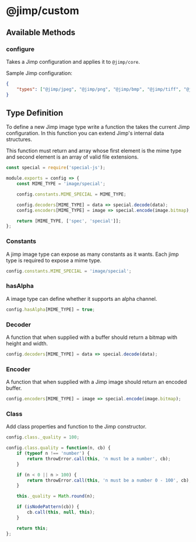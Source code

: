 # @jimp/custom

## Available Methods

### configure

Takes a Jimp configuration and applies it to `@jimp/core`.

Sample Jimp configuration:

```json
{
    "types": ["@jimp/jpeg", "@jimp/png", "@jimp/bmp", "@jimp/tiff", "@jimp/gif"]
}
```

## Type Definition

To define a new Jimp image type write a function the takes the current Jimp configuration. In this function you can extend Jimp's internal data structures.

This function must return and array whose first element is the mime type and second element is an array of valid file extensions.

```js
const special = require('special-js');

module.exports = config => {
    const MIME_TYPE = 'image/special';

    config.constants.MIME_SPECIAL = MIME_TYPE;

    config.decoders[MIME_TYPE] = data => special.decode(data);
    config.encoders[MIME_TYPE] = image => special.encode(image.bitmap);

    return [MIME_TYPE, ['spec', 'special']];
};
```

### Constants

A jimp image type can expose as many constants as it wants. Each jimp type is required to expose a mime type.

```js
config.constants.MIME_SPECIAL = 'image/special';
```

### hasAlpha

A image type can define whether it supports an alpha channel.

```js
config.hasAlpha[MIME_TYPE] = true;
```

### Decoder

A function that when supplied with a buffer should return a bitmap with height and width.

```js
config.decoders[MIME_TYPE] = data => special.decode(data);
```

### Encoder

A function that when supplied with a Jimp image should return an encoded buffer.

```js
config.encoders[MIME_TYPE] = image => special.encode(image.bitmap);
```

### Class

Add class properties and function to the Jimp constructor.

```js
config.class._quality = 100;

config.class.quality = function(n, cb) {
    if (typeof n !== 'number') {
        return throwError.call(this, 'n must be a number', cb);
    }

    if (n < 0 || n > 100) {
        return throwError.call(this, 'n must be a number 0 - 100', cb);
    }

    this._quality = Math.round(n);

    if (isNodePattern(cb)) {
        cb.call(this, null, this);
    }

    return this;
};
```

